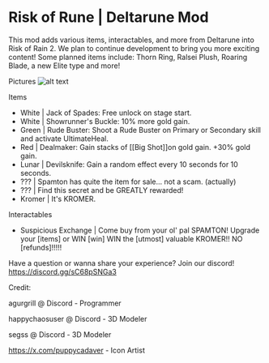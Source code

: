 # Risk of Rune | Deltarune Mod

This mod adds various items, interactables, and more from Deltarune into Risk of Rain 2.
We plan to continue development to bring you more exciting content!
Some planned items include: Thorn Ring, Ralsei Plush, Roaring Blade, a new Elite type and more!

Pictures
![alt text](https://imghost.net/7u3FLzepCKNgSDM)


Items

- White | Jack of Spades: Free unlock on stage start.
- White | Showrunner's Buckle: 10% more gold gain.
- Green | Rude Buster: Shoot a Rude Buster on Primary or Secondary skill and activate UltimateHeal.
- Red | Dealmaker: Gain stacks of [[Big Shot]]on gold gain. +30% gold gain.
- Lunar | Devilsknife: Gain a random effect every 10 seconds for 10 seconds.
- ??? | Spamton has quite the item for sale... not a scam. (actually)
- ??? | Find this secret and be GREATLY rewarded!
- Kromer | It's KROMER.

Interactables
- Suspicious Exchange | Come buy from your ol' pal SPAMTON! Upgrade your [items] or WIN [win] WIN the [utmost] valuable KROMER!! NO [refunds]!!!!!


Have a question or wanna share your experience? Join our discord! https://discord.gg/sC68pSNGa3


Credit:

agurgrill @ Discord - Programmer

happychaosuser @ Discord - 3D Modeler

segss @ Discord - 3D Modeler

https://x.com/puppycadaver - Icon Artist



